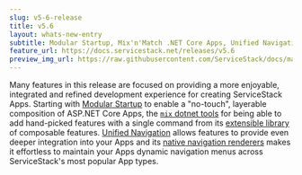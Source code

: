 ```yaml
---
slug: v5-6-release
title: v5.6
layout: whats-new-entry
subtitle: Modular Startup, Mix'n'Match .NET Core Apps, Unified Navigation
feature_url: https://docs.servicestack.net/releases/v5.6
preview_img_url: https://raw.githubusercontent.com/ServiceStack/docs/master/docs/images/mix/feature-authrepo.png
---
```

Many features in this release are focused on providing a more enjoyable, integrated and refined development experience for creating ServiceStack Apps.
Starting with [Modular Startup](#modular-startup) to enable a "no-touch", layerable composition of ASP.NET Core Apps, the
[`mix` dotnet tools](#mix-enabled-dotnet-tools) for being able to add hand-picked features with a single command from its
[extensible library ](#mix-usage) of composable features.
[Unified Navigation](#unified-navigation) allows features to provide even deeper integration into your Apps and its
[native navigation renderers](#navigation-renderers) makes it effortless to maintain your Apps dynamic navigation menus across ServiceStack's
most popular App types.